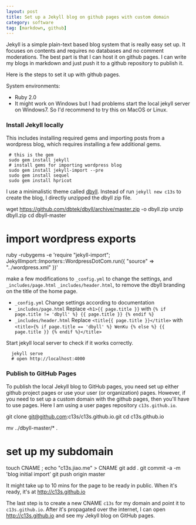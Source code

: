 ```yaml
---
layout: post
title: Set up a Jekyll blog on github pages with custom domain
category: software
tag: [markdown, github]
---
```


Jekyll is a simple plain-text based blog system that is really easy set up. It focuses on contents and requires no databases and no comment moderations. The best part is that I can host it on github pages. I can write my blogs in markdown and just push it to a github repository to publish it. 

Here is the steps to set it up with github pages. 

System environments:

- Ruby 2.0
- It might work on Windows but I had problems start the local jekyll server on Windows7. So I'd recommend to try this on MacOS or Linux. 

### Install Jekyll locally
This includes installing required gems and importing posts from a wordpress blog, which requires installing a few additional gems. 

     # this is the gem
     sudo gem install jekyll
     # install gems for importing wordpress blog
     sudo gem install jekyll-import --pre
     sudo gem install sequel
     sudo gem install hpricot

I use a minimalistic theme called [dbyll](http://jekyllthemes.org/themes/dbyll/). Instead of run `jekyll new c13s` to create the blog, I directly unzipped the dbyll zip file. 

  wget https://github.com/dbtek/dbyll/archive/master.zip -o dbyll.zip
  unzip dbyll.zip
  cd dbyll-master
  # import wordpress exports
  ruby -rubygems -e 'require "jekyll-import";
      JekyllImport::Importers::WordpressDotCom.run({
            "source" => "../wordpress.xml"
    })'

make a few modifications to `_config.yml` to change the settings, and `_includes/page.html` `_includes/header.html`, to remove the dbyll branding on the title of the home page. 

- `_config.yml`
Change settings according to documentation
- `_includes/page.html`
Replace `<h1>{{ page.title }}` with `{% if page.title != 'dbyll' %} {{ page.title }} {% endif %}`
- `_includes/header.html`
Replace `<title{{ page.title }}</title>` with
`<title>{% if page.title == 'dbyll' %} WenKu {% else %} {{ page.title }} {% endif %}</title>`

	   
Start jekyll local server to check if it works correctly. 

      jekyll serve  
      # open http://localhost:4000

### Publish to GitHub Pages

To publish the local Jekyll blog to GitHub pages, you need set up either github project pages or use your user (or organization) pages. However, if you need to set up a custom domain with the github pages, then you'll have to use pages.  Here I am using a user pages repository `c13s.github.io`. 

   git clone git@github.com:c13s/c13s.github.io.git
   cd c13s.github.io

   mv ../dbyll-master/* .

   # set up my subdomain
   touch CNAME ; echo "c13s.jiao.me" > CNAME
   git add .
   git commit -a -m 'blog initial import'
   git push origin master

It might take up to 10 mins for the page to be ready in public. When it's ready, it's at http://c13s.github.io

The last step is to create a new CNAME `c13s` for my domain and point it to `c13s.github.io`. After it's propagated over the internet, I can open http://c13s.github.io and see my Jekyll blog on GitHub pages. 


    
